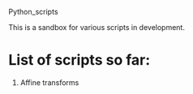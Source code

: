 Python_scripts

This is a sandbox for various scripts in development.

# List of scripts so far:

1. Affine transforms
